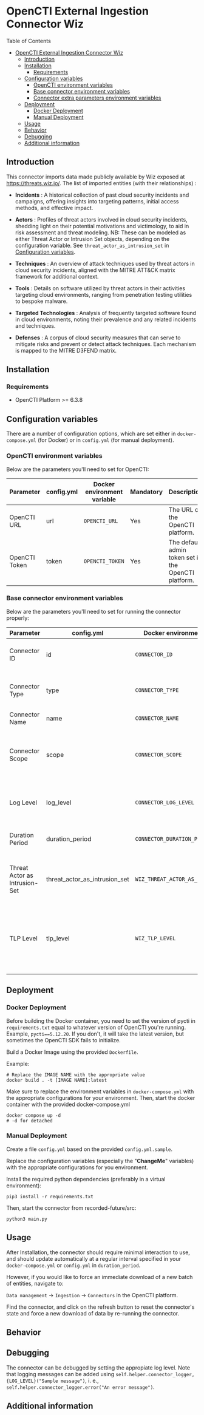 # OpenCTI External Ingestion Connector Wiz

Table of Contents

- [OpenCTI External Ingestion Connector Wiz](#opencti-external-ingestion-connector-wiz)
  - [Introduction](#introduction)
  - [Installation](#installation)
    - [Requirements](#requirements)
  - [Configuration variables](#configuration-variables)
    - [OpenCTI environment variables](#opencti-environment-variables)
    - [Base connector environment variables](#base-connector-environment-variables)
    - [Connector extra parameters environment variables](#connector-extra-parameters-environment-variables)
  - [Deployment](#deployment)
    - [Docker Deployment](#docker-deployment)
    - [Manual Deployment](#manual-deployment)
  - [Usage](#usage)
  - [Behavior](#behavior)
  - [Debugging](#debugging)
  - [Additional information](#additional-information)

## Introduction

This connector imports data made publicly available by Wiz exposed at https://threats.wiz.io/.
The list of imported entities (with their relationships) :

- **Incidents** : A historical collection of past cloud security incidents and campaigns, offering insights into targeting patterns, initial access methods, and effective impact.

- **Actors** : Profiles of threat actors involved in cloud security incidents, shedding light on their potential motivations and victimology, to aid in risk assessment and threat modeling. NB: These can be modeled as either Threat Actor or Intrusion Set objects, depending on the configuration variable. See `threat_actor_as_intrusion_set` in [Configuration variables](#configuration-variables).

- **Techniques** : An overview of attack techniques used by threat actors in cloud security incidents, aligned with the MITRE ATT&CK matrix framework for additional context.

- **Tools** : Details on software utilized by threat actors in their activities targeting cloud environments, ranging from penetration testing utilities to bespoke malware.

- **Targeted Technologies** : Analysis of frequently targeted software found in cloud environments, noting their prevalence and any related incidents and techniques.

- **Defenses** : A corpus of cloud security measures that can serve to mitigate risks and prevent or detect attack techniques. Each mechanism is mapped to the MITRE D3FEND matrix.



## Installation

### Requirements

- OpenCTI Platform >= 6.3.8

## Configuration variables

There are a number of configuration options, which are set either in `docker-compose.yml` (for Docker) or
in `config.yml` (for manual deployment).

### OpenCTI environment variables

Below are the parameters you'll need to set for OpenCTI:

| Parameter     | config.yml | Docker environment variable | Mandatory | Description                                          |
|---------------|------------|-----------------------------|-----------|------------------------------------------------------|
| OpenCTI URL   | url        | `OPENCTI_URL`               | Yes       | The URL of the OpenCTI platform.                     |
| OpenCTI Token | token      | `OPENCTI_TOKEN`             | Yes       | The default admin token set in the OpenCTI platform. |

### Base connector environment variables

Below are the parameters you'll need to set for running the connector properly:

| Parameter                     | config.yml                    | Docker environment variable         | Default         | Mandatory | Description                                                                                                   |
|-------------------------------|-------------------------------|-------------------------------------|-----------------|-----------|---------------------------------------------------------------------------------------------------------------|
| Connector ID                  | id                            | `CONNECTOR_ID`                      | /               | Yes       | A unique `UUIDv4` identifier for this connector instance.                                                     |
| Connector Type                | type                          | `CONNECTOR_TYPE`                    | EXTERNAL_IMPORT | Yes       | Should always be set to `EXTERNAL_IMPORT` for this connector.                                                 |
| Connector Name                | name                          | `CONNECTOR_NAME`                    |                 | Yes       | Name of the connector.                                                                                        |
| Connector Scope               | scope                         | `CONNECTOR_SCOPE`                   |                 | Yes       | The scope or type of data the connector is importing, either a MIME type or Stix Object.                      |
| Log Level                     | log_level                     | `CONNECTOR_LOG_LEVEL`               | info            | Yes       | Determines the verbosity of the logs. Options are `debug`, `info`, `warn`, or `error`.                        |
| Duration Period               | duration_period               | `CONNECTOR_DURATION_PERIOD`         | /               | Yes       | Determines how often the connector should run.                                                                |
| Threat Actor as Intrusion-Set | threat_actor_as_intrusion_set | `WIZ_THREAT_ACTOR_AS_INTRUSION_SET` | False           | No        | Convert Threat Actor objects to Intrusion Set objects. Defaults to `False`.                                   |
| TLP Level                     | tlp_level                     | `WIZ_TLP_LEVEL`                     | "clear"         | No        | TLP level to set on imported entities (allowed values are ['white', 'green', 'amber', 'amber+strict', 'red']) |

## Deployment

### Docker Deployment

Before building the Docker container, you need to set the version of pycti in `requirements.txt` equal to whatever
version of OpenCTI you're running. Example, `pycti==5.12.20`. If you don't, it will take the latest version, but
sometimes the OpenCTI SDK fails to initialize.

Build a Docker Image using the provided `Dockerfile`.

Example:

```shell
# Replace the IMAGE NAME with the appropriate value
docker build . -t [IMAGE NAME]:latest
```

Make sure to replace the environment variables in `docker-compose.yml` with the appropriate configurations for your
environment. Then, start the docker container with the provided docker-compose.yml

```shell
docker compose up -d
# -d for detached
```

### Manual Deployment

Create a file `config.yml` based on the provided `config.yml.sample`.

Replace the configuration variables (especially the "**ChangeMe**" variables) with the appropriate configurations for
you environment.

Install the required python dependencies (preferably in a virtual environment):

```shell
pip3 install -r requirements.txt
```

Then, start the connector from recorded-future/src:

```shell
python3 main.py
```

## Usage

After Installation, the connector should require minimal interaction to use, and should update automatically at a regular interval specified in your `docker-compose.yml` or `config.yml` in `duration_period`.

However, if you would like to force an immediate download of a new batch of entities, navigate to:

`Data management` -> `Ingestion` -> `Connectors` in the OpenCTI platform.

Find the connector, and click on the refresh button to reset the connector's state and force a new
download of data by re-running the connector.

## Behavior

<!--
Describe how the connector functions:
* What data is ingested, updated, or modified
* Important considerations for users when utilizing this connector
* Additional relevant details
-->


## Debugging

The connector can be debugged by setting the appropiate log level.
Note that logging messages can be added using `self.helper.connector_logger,{LOG_LEVEL}("Sample message")`, i.
e., `self.helper.connector_logger.error("An error message")`.

<!-- Any additional information to help future users debug and report detailed issues concerning this connector -->

## Additional information

<!--
Any additional information about this connector
* What information is ingested/updated/changed
* What should the user take into account when using this connector
* ...
-->
